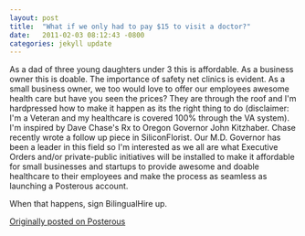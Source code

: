 ```yaml
---
layout: post
title:  "What if we only had to pay $15 to visit a doctor?"
date:   2011-02-03 08:12:43 -0800
categories: jekyll update
---
```


As a dad of three young daughters under 3 this is affordable. As a business owner this is doable. The importance of safety net clinics is evident. As a small business owner, we too would love to offer our employees awesome health care but have you seen the prices? They are through the roof and I'm hardpressed how to make it happen as its the right thing to do (disclaimer: I'm a Veteran and my healthcare is covered 100% through the VA system). I'm inspired by Dave Chase's Rx to Oregon Governor John Kitzhaber. Chase recently wrote a follow up piece in SiliconFlorist. Our M.D. Governor has been a leader in this field so I'm interested as we all are what Executive Orders and/or private-public initiatives will be installed to make it affordable for small businesses and startups to provide awesome and doable healthcare to their employees and make the process as seamless as launching a Posterous account.

When that happens, sign BilingualHire up.

[Originally posted on Posterous](http://molina.posterous.com/)
